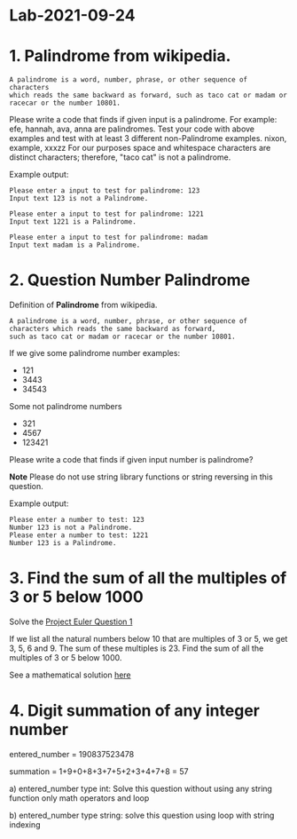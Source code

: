 # Lab-2021-09-24


# 1. **Palindrome** from wikipedia.

    A palindrome is a word, number, phrase, or other sequence of characters 
    which reads the same backward as forward, such as taco cat or madam or racecar or the number 10801. 


Please write a code that finds if given input is a palindrome. 
For example: efe,  hannah, ava, anna are palindromes.
Test your code with above examples and test with at least 3 different non-Palindrome examples.
nixon, example, xxxzz
For our purposes space and whitespace characters are distinct characters; therefore, "taco cat" is not a palindrome.

Example output: 

    Please enter a input to test for palindrome: 123
    Input text 123 is not a Palindrome.

    Please enter a input to test for palindrome: 1221
    Input text 1221 is a Palindrome.

    Please enter a input to test for palindrome: madam
    Input text madam is a Palindrome.



# 2. Question Number Palindrome

Definition of **Palindrome** from wikipedia.

    A palindrome is a word, number, phrase, or other sequence of characters which reads the same backward as forward, 
    such as taco cat or madam or racecar or the number 10801. 

If we give some palindrome number examples:

- 121
- 3443 
- 34543

Some not palindrome numbers

- 321
- 4567 
- 123421

Please write a code that finds if given input number is palindrome?


**Note** Please do not use string library functions or string reversing in this question.

Example output: 

	Please enter a number to test: 123
	Number 123 is not a Palindrome.
	Please enter a number to test: 1221
	Number 123 is a Palindrome.


# 3. Find the sum of all the multiples of 3 or 5 below 1000
Solve the [Project Euler Question 1](https://projecteuler.net/problem=1)

If we list all the natural numbers below 10 that are multiples of 3 or 5, we get 3, 5, 6 and 9. The sum of these multiples is 23.
Find the sum of all the multiples of 3 or 5 below 1000.


See a mathematical solution [here](https://math.stackexchange.com/questions/9259/find-the-sum-of-all-the-multiples-of-3-or-5-below-1000)


# 4. Digit summation of any integer number

entered_number = 190837523478

summation = 1+9+0+8+3+7+5+2+3+4+7+8
 = 57


a) entered_number type int: Solve this question without using any string function only math operators and loop

b) entered_number type string: solve this question using loop with string indexing

